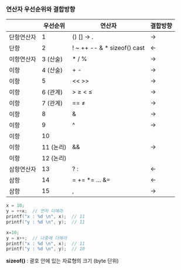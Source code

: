 ### 연산자 우선순위와 결합방향

|  | 우선순위 | 연산자 | 결합방향 |
| --- | --- | --- | --- |
| 단항연산자 | 1  | () [] → . | → |
| 단항 | 2 | ! ~ ++ -- & * sizeof() cast | ← |
| 이항연산자 | 3 (산술) | * / % | → |
| 이항 | 4 (산술) | + - | → |
| 이항 | 5 | << >> | → |
| 이항 | 6 (관계) | > ≥ < ≤ | → |
| 이항 | 7 (관계) | == ≠ | → |
| 이항 | 8 | & | → |
| 이항 | 9 | ^ | → |
| 이항 | 10 | | | → |
| 이항 | 11 (논리) | && | → |
| 이항 | 12 (논리) | || | → |
| 삼항연산자 | 13 | ? : | ← |
| 삼항 | 14 | = += *= … &= | ← |
| 삼항 | 15 | , | → |

```c
x = 10;
y = ++x;  // 먼저 더해라
printf("x : %d \n", x);  // 11
printf("y : %d \n", y);  // 11

x=10;
y = x++;  // 나중에 더해라
printf("x : %d \n", x);  // 11
printf("y : %d \n", y);  // 10
```

**sizeof()** : 괄호 안에 있는 자료형의 크기 (byte 단위)
